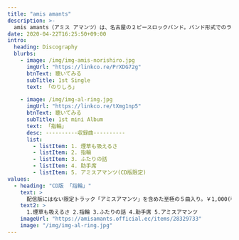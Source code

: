 ```yaml
---
title: "amis amants"
description: >-
  amis amants（アミス アマンツ）は、名古屋の２ピースロックバンド。バンド形式でのライブ活動を一時休止中。Gt.&Vo.高木勇気のソロ活動は続けております。
date: 2020-04-22T16:25:50+09:00
intro:
  heading: Discography
  blurbs:
    - image: /img/img-amis-norishiro.jpg
      imgUrl: "https://linkco.re/PrXDG72g"
      btnText: 聴いてみる
      subTitle: 1st Single
      text: 「のりしろ」

    - image: /img/img-al-ring.jpg
      imgUrl: "https://linkco.re/tXmg1np5"
      btnText: 聴いてみる
      subTitle: 1st mini Album
      text: 「指輪」
      desc: ----------収録曲----------
      list:
        - listItem: 1. 煙草も吸えるさ
        - listItem: 2. 指輪
        - listItem: 3. ふたりの話
        - listItem: 4. 助手席
        - listItem: 5. アミスアマンツ(CD版限定)
values:
  - heading: "CD版 「指輪」"
    text: >
      配信版にはない限定トラック「アミスアマンツ」を含めた至極の５曲入り。￥1,000(税込)。
    text2: >
      1.煙草も吸えるさ 2.指輪 3.ふたりの話 4.助手席 5.アミスアマンツ
    imageUrl: "https://amisamants.official.ec/items/28329733"
    image: "/img/img-al-ring.jpg"
---
```


